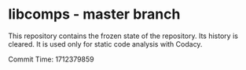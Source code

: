 # libcomps - master branch

This repository contains the frozen state of the repository.
Its history is cleared. It is used only for static code
analysis with Codacy.

Commit Time: 1712379859